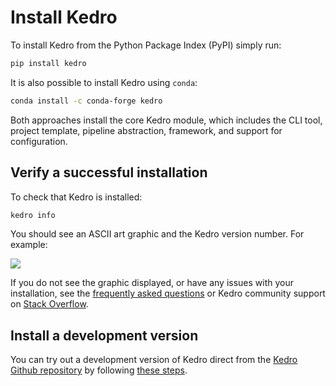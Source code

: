 # Install Kedro

To install Kedro from the Python Package Index (PyPI) simply run:

```bash
pip install kedro
```

It is also possible to install Kedro using `conda`:

```bash
conda install -c conda-forge kedro
```

Both approaches install the core Kedro module, which includes the CLI tool, project template, pipeline abstraction, framework, and support for configuration.

## Verify a successful installation

To check that Kedro is installed:

```bash
kedro info
```

You should see an ASCII art graphic and the Kedro version number. For example:

![](../meta/images/kedro_graphic.png)

If you do not see the graphic displayed, or have any issues with your installation, see the [frequently asked questions](../11_faq/01_faq.md) or Kedro community support on [Stack Overflow](https://stackoverflow.com/questions/tagged/kedro).

## Install a development version

You can try out a development version of Kedro direct from the [Kedro Github repository](https://github.com/quantumblacklabs/kedro) by following [these steps](../11_faq/01_faq.md#how-can-i-use-a-development-version-of-kedro).
